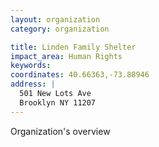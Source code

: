 ```yaml
---
layout: organization
category: organization

title: Linden Family Shelter
impact_area: Human Rights
keywords: 
coordinates: 40.66363,-73.88946
address: |
  501 New Lots Ave
  Brooklyn NY 11207
---
```

Organization's overview
